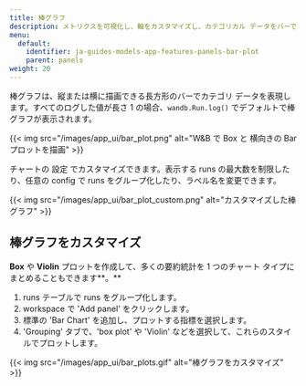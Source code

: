```yaml
---
title: 棒グラフ
description: メトリクスを可視化し、軸をカスタマイズし、カテゴリカル データをバーで比較します。
menu:
  default:
    identifier: ja-guides-models-app-features-panels-bar-plot
    parent: panels
weight: 20
---
```


棒グラフは、縦または横に描画できる長方形のバーでカテゴリ データを表現します。すべてのログした値が長さ 1 の場合、`wandb.Run.log()` でデフォルトで棒グラフが表示されます。

{{< img src="/images/app_ui/bar_plot.png" alt="W&B で Box と 横向きの Bar プロットを描画" >}}

チャートの 設定 でカスタマイズできます。表示する runs の最大数を制限したり、任意の config で runs をグループ化したり、ラベル名を変更できます。

{{< img src="/images/app_ui/bar_plot_custom.png" alt="カスタマイズした棒グラフ" >}}

## 棒グラフをカスタマイズ

**Box** や **Violin** プロットを作成して、多くの要約統計を 1 つのチャート タイプにまとめることもできます**。**

1. runs テーブルで runs をグループ化します。
2. workspace で 'Add panel' をクリックします。
3. 標準の 'Bar Chart' を追加し、プロットする指標を選択します。
4. 'Grouping' タブで、'box plot' や 'Violin' などを選択して、これらのスタイルでプロットします。

{{< img src="/images/app_ui/bar_plots.gif" alt="棒グラフをカスタマイズ" >}}